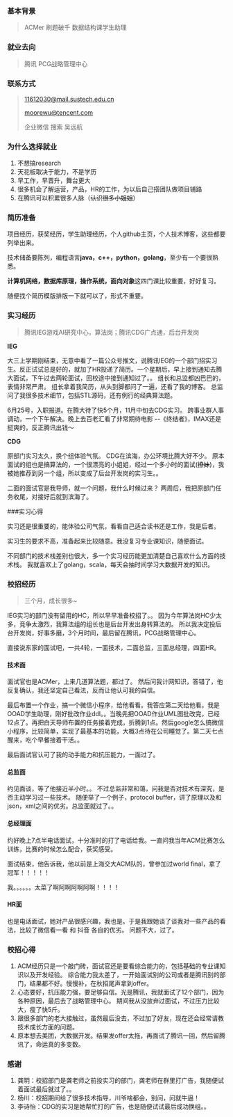 ### 基本背景

> ACMer 刷题破千  数据结构课学生助理



### 就业去向

> 腾讯 PCG战略管理中心



### 联系方式

> 11612030@mail.sustech.edu.cn 
>
> moorewu@tencent.com
>
> 企业微信 搜索 吴远航



### 为什么选择就业

1. 不想搞research
2. 天花板取决于能力，不是学历
3. 早工作，早晋升，舞台更大
5. 很多机会了解运营，产品，HR的工作，为以后自己搭团队做项目铺路
5. 在腾讯可以积累很多人脉（~~认识很多小姐姐~~）



### 简历准备

项目经历，获奖经历，学生助理经历，个人github主页，个人技术博客，这些都要列举出来。

技术储备要陈列，编程语言**java，c++，python，golang**，至少有一个要很熟悉。

**计算机网络，数据库原理，操作系统，面向对象**这四门课比较重要，好好复习。

随便找个简历模版排版一下就可以了，形式不重要。



### 实习经历

> 腾讯IEG游戏AI研究中心，算法岗；腾讯CDG广点通，后台开发岗



**IEG**

大三上学期刚结束，无意中看了一篇公众号推文，说腾讯IEG的一个部门招实习生。反正试试总是好的，就加了HR投递了简历。一个星期后，早上接到通知去腾大面试，下午过去两轮面试，回校途中接到通知过了。。  组长和总监都凶巴巴的，表情非常严肃。 组长拿着我简历，从头到脚都问了一遍，还看了我的博客。 总监问了我很多技术细节，包括STL源码，还有例行的经典算法题。

6月25号，入职报道。在腾大待了快5个月，11月中旬去CDG实习。 跨事业群人事调动，一个下午解决。晚上去百老汇看了非常期待电影 --《终结者》，IMAX还是挺爽的，反正腾讯出钱～

**CDG**

原部门实习太久，换个组体验气氛。 CDG在滨海，办公环境比腾大好不少。 原本面试的组也是搞算法的，一个很漂亮的小姐姐，经过一个多小时的面试(~~撩妹~~)，我被她推荐到另一个组，所以变成了后台开发岗的实习生。。

二面的面试官是我导师，就一个问题，我什么时候过来？ 两周后，我把原部门任务收尾，对接好后就到滨海了。



###实习心得

实习还是很重要的，能体验公司气氛，看看自己适合读书还是工作，我是后者。

实习生的要求不高，准备起来比较随意。我没复习专业课知识，随便面试。

不同部门的技术栈差别也很大，多一个实习经历能更加清楚自己喜欢什么方面的技术栈。 我就喜欢上了golang，scala，每天会抽时间学习大数据开发的知识。



### 校招经历

> 三个月，成长很多~

IEG实习的部门没有留用的HC，所以早早准备校招了。。 因为今年算法岗HC少太多，竞争太激烈，我算法组的组长也是后台开发出身转算法的。 所以我决定投后台开发岗，好事多磨，3个月时间，最后留在腾讯，PCG战略管理中心。

直接说东家的面试吧，一共4轮，一面技术，二面总监，三面总经理，四面HR。

#### 技术面

面试官也是ACMer，上来几道算法题，都过了。 然后问我计网知识，答错了，他反复确认，我还坚定自己看法，反而让他认可我的自信。 

最后布置一个作业，搞一个微信小程序，给他看看。我答应第二天给他看。我是OOAD学生助理，刚好批改作业ddl。。当晚先把OOAD作业UML图批改完，已经12点了。再把白天导师布置的任务接着完成，折腾到1点。然后google怎么搞微信小程序，比较简单，实现了最基本的功能，大概3点待在公司睡觉了。第二天七点醒来，吃个早餐接着干活。。

最后面试官认可了我的动手能力和抗压能力，一面过了。

#### 总监面

约见面谈，等了他接近半小时。。 不过总监非常和蔼，问我是否对技术有深究，是否主动学习过一些技术。 随便举了一个例子，protocol buffer，讲了原理以及和json，xml之间的优劣。总监面就过了。。

#### 总经理面

约好晚上7点半电话面试，十分准时的打了电话给我。一直问我当年ACM比赛怎么训练，比赛的时候怎么配合，获奖感受。 

面试结束，他告诉我，他以前是上海交大ACM队的，曾参加过world final，拿了冠军！！！！！

我。。。。。。太菜了啊阿啊阿啊阿啊！！！！

#### HR面

也是电话面试，她对产品很感兴趣，我也是。于是我跟她谈了谈我对一些产品的看法，比较了微信看一看 和 抖音 各自的优劣。 问题不大，过了。



### 校招心得

1. ACM经历只是一个敲门砖，面试官还是要看综合能力的，包括基础的专业课知识以及开发经验。 综合能力我太差了，一开始面试别的公司或者是腾讯别的部门，结果都不好。慢慢补，在秋招尾声拿到offer。
2. 心态要好，抗压能力强，要足够自信。光是腾讯，我就面试了12个部门，因为各种原因，最后去了战略管理中心。 期间我从没放弃过面试，不过压力比较大，瘦了快5斤。
3. 跟很多部门的老大接触过，虽然最后没去，不过加了好友，现在还会经常请教技术成长方面的问题。
4. 原本想去美团，大数据开发。结果发offer太拖，再面试了腾讯一回，然后留腾讯了，命运真的多变数。



### 感谢

1. 龚玥：校招部门是龚老师之前投实习的部门，龚老师在群里打广告，我随便试着面试最后就过了。。
2. 杨川：校招期间给了很多技术指导，川爷啥都会，别问，问就牛逼！
3. 李诗怡：CDG的实习是她帮忙打的广告，也是随便试试最后成功换组。。

